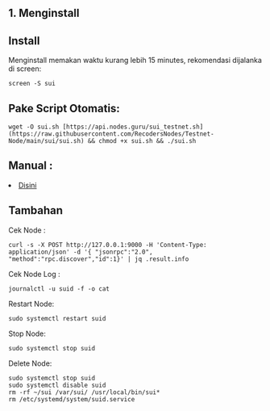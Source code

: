 ## 1. Menginstall

## Install 
Menginstall memakan waktu kurang lebih 15 minutes, rekomendasi dijalanka di screen:
```
screen -S sui
```
## Pake Script Otomatis:
```
wget -O sui.sh [https://api.nodes.guru/sui_testnet.sh](https://raw.githubusercontent.com/RecodersNodes/Testnet-Node/main/sui/sui.sh) && chmod +x sui.sh && ./sui.sh
```

## Manual :
<li><a href="https://github.comRecodersNodes/Testnet-Node/main/sui/manual_install.md">Disini</a></li>

## Tambahan
Cek Node :
```
curl -s -X POST http://127.0.0.1:9000 -H 'Content-Type: application/json' -d '{ "jsonrpc":"2.0", "method":"rpc.discover","id":1}' | jq .result.info
```

Cek Node Log : 
```
journalctl -u suid -f -o cat
```

Restart Node:
```
sudo systemctl restart suid
```

Stop Node:
```
sudo systemctl stop suid
```

Delete Node:
```
sudo systemctl stop suid
sudo systemctl disable suid
rm -rf ~/sui /var/sui/ /usr/local/bin/sui*
rm /etc/systemd/system/suid.service
```
